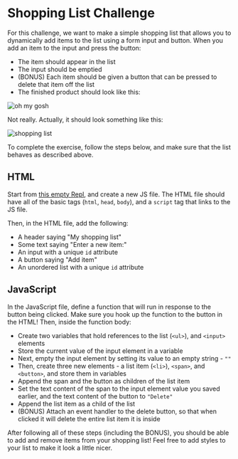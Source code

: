 # Shopping List Challenge
For this challenge, we want to make a simple shopping list that allows you to dynamically add items to the list using a form input and button. When you add an item to the input and press the button:

- The item should appear in the list
- The input should be emptied
- (BONUS) Each item should be given a button that can be pressed to delete that item off the list
- The finished product should look like this:

![oh my gosh](https://i.imgur.com/ZAUaYmc.jpg)


Not really. Actually, it should look something like this:

![shopping list](https://i.imgur.com/I1MyJQc.png)

To complete the exercise, follow the steps below, and make sure that the list behaves as described above.

## HTML
Start from [this empty Repl](https://repl.it/@JosephMaxwell/EmptyWeb#index.html), and create a new JS file. The HTML file should have all of the basic tags (`html`, `head`, `body`), and a `script` tag that links to the JS file.

Then, in the HTML file, add the following:
- A header saying "My shopping list"
- Some text saying "Enter a new item:"
- An input with a unique `id` attribute
- A button saying "Add item"
- An unordered list with a unique `id` attribute

## JavaScript
In the JavaScript file, define a function that will run in response to the button being clicked. Make sure you hook up the function to the button in the HTML! Then, inside the function body:
- Create two variables that hold references to the list (`<ul>`), and `<input>` elements
- Store the current value of the input element in a variable
- Next, empty the input element by setting its value to an empty string - `""`
- Then, create three new elements - a list item (`<li>`), `<span>`, and `<button>`, and store them in variables
- Append the span and the button as children of the list item  
- Set the text content of the span to the input element value you saved earlier, and the text content of the button to `"Delete"`
- Append the list item as a child of the list
- (BONUS) Attach an event handler to the delete button, so that when clicked it will delete the entire list item it is inside

After following all of these steps (including the BONUS), you should be able to add and remove items from your shopping list! Feel free to add styles to your list to make it look a little nicer.
